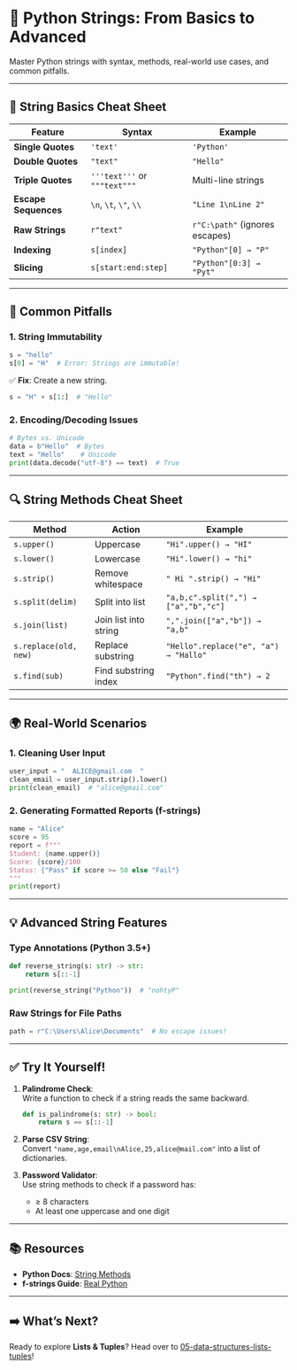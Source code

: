 # 📝 Python Strings: From Basics to Advanced

Master Python strings with syntax, methods, real-world use cases, and common pitfalls.  

---

## 🧩 String Basics Cheat Sheet  
| Feature | Syntax | Example |  
|---------|--------|---------|  
| **Single Quotes** | `'text'` | `'Python'` |  
| **Double Quotes** | `"text"` | `"Hello"` |  
| **Triple Quotes** | `'''text'''` or `"""text"""` | Multi-line strings |  
| **Escape Sequences** | `\n`, `\t`, `\"`, `\\` | `"Line 1\nLine 2"` |  
| **Raw Strings** | `r"text"` | `r"C:\path"` (ignores escapes) |  
| **Indexing** | `s[index]` | `"Python"[0] → "P"` |  
| **Slicing** | `s[start:end:step]` | `"Python"[0:3] → "Pyt"` |  

---

## 🚨 Common Pitfalls  
### 1. **String Immutability**  
```python  
s = "hello"  
s[0] = "H"  # Error: Strings are immutable!  
```  
✅ **Fix**: Create a new string.  
```python  
s = "H" + s[1:]  # "Hello"  
```  

### 2. **Encoding/Decoding Issues**  
```python  
# Bytes vs. Unicode  
data = b"Hello"  # Bytes  
text = "Hello"    # Unicode  
print(data.decode("utf-8") == text)  # True  
```  

---

## 🔍 String Methods Cheat Sheet  
| Method | Action | Example |  
|--------|--------|---------|  
| `s.upper()` | Uppercase | `"Hi".upper() → "HI"` |  
| `s.lower()` | Lowercase | `"Hi".lower() → "hi"` |  
| `s.strip()` | Remove whitespace | `" Hi ".strip() → "Hi"` |  
| `s.split(delim)` | Split into list | `"a,b,c".split(",") → ["a","b","c"]` |  
| `s.join(list)` | Join list into string | `",".join(["a","b"]) → "a,b"` |  
| `s.replace(old, new)` | Replace substring | `"Hello".replace("e", "a") → "Hallo"` |  
| `s.find(sub)` | Find substring index | `"Python".find("th") → 2` |  

---

## 🌍 Real-World Scenarios  
### 1. **Cleaning User Input**  
```python  
user_input = "  ALICE@gmail.com  "  
clean_email = user_input.strip().lower()  
print(clean_email)  # "alice@gmail.com"  
```  

### 2. **Generating Formatted Reports (f-strings)**  
```python  
name = "Alice"  
score = 95  
report = f"""  
Student: {name.upper()}  
Score: {score}/100  
Status: {"Pass" if score >= 50 else "Fail"}  
"""  
print(report)  
```  

---

## 💡 Advanced String Features  
### **Type Annotations (Python 3.5+)**  
```python  
def reverse_string(s: str) -> str:  
    return s[::-1]  

print(reverse_string("Python"))  # "nohtyP"  
```  

### **Raw Strings for File Paths**  
```python  
path = r"C:\Users\Alice\Documents"  # No escape issues!  
```  

---

## ✅ Try It Yourself!  
1. **Palindrome Check**:  
   Write a function to check if a string reads the same backward.  
   ```python  
   def is_palindrome(s: str) -> bool:  
       return s == s[::-1]  
   ```  

2. **Parse CSV String**:  
   Convert `"name,age,email\nAlice,25,alice@mail.com"` into a list of dictionaries.  

3. **Password Validator**:  
   Use string methods to check if a password has:  
   - ≥ 8 characters  
   - At least one uppercase and one digit  

---

## 📚 Resources  
- **Python Docs**: [String Methods](https://docs.python.org/3/library/stdtypes.html#string-methods)  
- **f-strings Guide**: [Real Python](https://realpython.com/python-f-strings/)  

---

## ➡️ What’s Next?  
Ready to explore **Lists & Tuples**? Head over to [05-data-structures-lists-tuples](/05-data-structures-lists-tuples)!  
